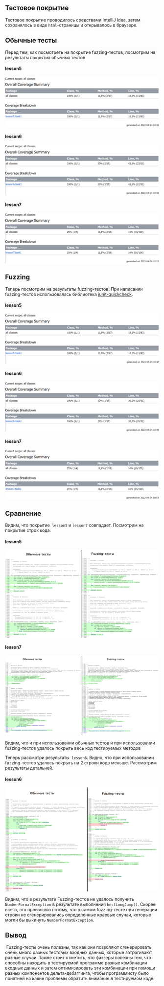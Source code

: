 ## Тестовое покрытие

Тестовое покрытие проводилось средствами IntelliJ Idea, затем сохранялось в виде `html`-страницы  и открывалось в браузере.

## Обычные тесты

Перед тем, как посмотреть на покрытие fuzzing-тестов, посмотрим на результаты покрытия обычных тестов

#### lesson5

![](./coverageWithoutFuzzing/lesson5/results.png)

#### lesson6

![](./coverageWithoutFuzzing/lesson6/results.png)

#### lesson7

![image-20220424110029526](./coverageWithoutFuzzing/lesson7/results.png)

## Fuzzing

Теперь посмотрим на результаты fuzzing-тестов. При написании fuzzing-тестов использовалась библиотека [junit-quickcheck](https://github.com/pholser/junit-quickcheck).

#### lesson5

![](./coverageWithFuzzing/lesson5/results.png)

#### lesson6

![](./coverageWithFuzzing/lesson6/results.png)

#### lesson7

![](./coverageWithFuzzing/lesson7/results.png)

## Сравнение

Видим, что покрытие` lesson5` и `lesson7` совпадает. Посмотрим на покрытие строк кода.

#### lesson5

![](./lines_lesson5.png)

#### lesson7

![](./lines_lesson7.png)

Видим, что и при использовании обычных тестов и при использовании fuzzing-тестов удалось покрыть весь код тестируемых методов

Теперь рассмотри результаты` lesson6`. Видно, что при использовании fuzzing-тестов удалось покрыть на 2 строки кода меньше. Рассмотрим результаты детальней.

#### lesson6

![](./lines_lesson6.png)

Видим, что в результате Fuzzing-тестов не удалось получить `NumberFormatException` в результате выполнения `bestLongJump()`. Скорее всего, это произошло потому, что в самом fuzzing-тесте при генерации строки не сгенерировались определенные краевые случаи, которые могли бы выкинуть `NumberFormatException`.

## Вывод

​		Fuzzing-тесты очень полезны, так как они позволяют сгенерировать очень много разных тестовых входных данных, которые затрагивают разные случаи. Также стоит отметить, что фаззеры полезны тем, что способны находить в тестируемой программе разные комбинации входных данных и затем оптимизировать эти комбинации при помощи разных компонентов дельта-дебаггинга, чтобы программисту было понятней на какие проблемы обратить внимание в тестируемом коде.
